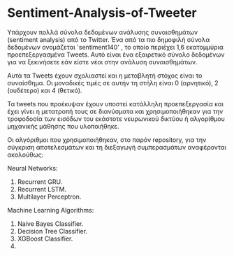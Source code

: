 # Sentiment-Analysis-of-Tweeter

Υπάρχουν πολλά σύνολα δεδοµένων ανάλυσης συναισθηµάτων (sentiment analysis) από το Twitter. Ένα από τα πιο δηµοφιλή σύνολα δεδοµένων ονοµάζεται 'sentiment140' , το οποίο περιέχει 1,6 εκατοµµύρια προεπεξεργασµένα Tweets. Αυτό είναι ένα εξαιρετικό σύνολο δεδοµένων για να ξεκινήσετε εάν είστε νέοι στην ανάλυση συναισθηµάτων. 

Αυτά τα Tweets έχουν σχολιαστεί και η µεταβλητή στόχος είναι το συναίσθηµα. Οι µοναδικές τιµές σε αυτήν τη στήλη είναι 0 (αρνητικό), 2 (ουδέτερο) και 4 (θετικό).

Τα tweets που προέκυψαν έχουν υποστεί κατάλληλη προεπεξεργασία και έχει γίνει η μετατροπή τους σε διανύσματα και χρησιμοποιήθηκαν για την τροφοδοσία των εισόδων του εκάστοτε νευρωνικού δικτύου ή αλγορίθμου μηχανικής μάθησης που υλοποιήθηκε.

Οι αλγόριθμοι που χρησιμοποιήθηκαν, στο παρόν repository, για την σύγκριση αποτελεσμάτων και τη διεξαγωγή συμπερασμάτων αναφέρονται ακολούθως:

Neural Networks:
1. Recurrent GRU.
2. Recurrent LSTM.
3. Multilayer Perceptron.

Machine Learning Algorithms:
1. Naive Bayes Classifier.
2. Decision Tree Classifier.
3. XGBoost Classifier.
4. 
